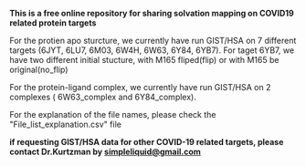 
**This is a free online repository for sharing solvation mapping on COVID19 related protein targets**

For the protien apo sturcture, we currently have run GIST/HSA on 7 different targets (6JYT, 6LU7, 6M03, 6W4H, 6W63, 6Y84, 6YB7). For taget 6YB7, we have two different initial stucture, with M165 fliped(flip) or with M165 be original(no_flip)

For the protein-ligand complex, we currently have run GIST/HSA on 2 complexes ( 6W63_complex and 6Y84_complex).

For the explanation of the file names, please check the "File_list_explanation.csv" file


**if requesting GIST/HSA data for other COVID-19 related targets, please contact Dr.Kurtzman by simpleliquid@gmail.com**
